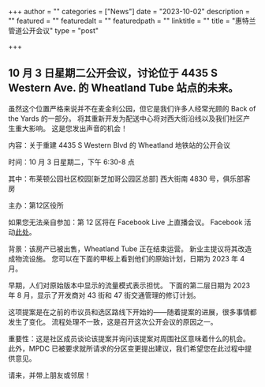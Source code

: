 +++
author = ""
categories = ["News"]
date = "2023-10-02"
description = ""
featured = ""
featuredalt = ""
featuredpath = ""
linktitle = ""
title = "惠特兰管道公开会议"
type = "post"

+++ 
## 10 月 3 日星期二公开会议，讨论位于 4435 S Western Ave. 的 Wheatland Tube 站点的未来。

虽然这个位置严格来说并不在麦金利公园，但它是我们许多人经常光顾的 Back of the Yards 的一部分。 将其重新开发为配送中心将对西大街沿线以及我们社区产生重大影响。 这是您发出声音的机会！

内容：关于重建 4435 S Western Blvd 的 Wheatland 地铁站的公开会议

时间：10 月 3 日星期二，下午 6:30-8 点

其中：布莱顿公园社区校园[新芝加哥公园区总部]
              西大街南 4830 号，俱乐部客房

主办：第12区役所

如果您无法亲自参加：第 12 区将在 Facebook Live 上直播会议。 Facebook 活动[此处](https://www.facebook.com/events/995703701713803/)。

背景：该房产已被出售，Wheatland Tube 正在结束运营。 新业主提议将其改造成物流设施。 您可以在下面的甲板上看到他们的原始计划，日期为 2023 年 4 月。

早期，人们对原始版本中显示的流量模式表示担忧。 下面的第二层日期为 2023 年 8 月，显示了开发商对 43 街和 47 街交通管理的修订计划。

这项提案是在之前的市议员和选区路线下开始的——随着提案的进展，很多事情都发生了变化。 流程处理不一致，这是召开这次公开会议的原因之一。

重要性：这是社区成员谈论该提案并询问该提案对周围社区意味着什么的机会。 此外，MPDC 已被要求就所请求的分区变更提出建议，我们希望您在此过程中提供意见。

请来，并带上朋友或邻居！
